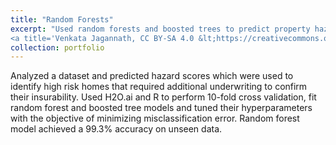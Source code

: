 ```yaml
---
title: "Random Forests"
excerpt: "Used random forests and boosted trees to predict property hazard.
<a title='Venkata Jagannath, CC BY-SA 4.0 &lt;https://creativecommons.org/licenses/by-sa/4.0&gt;, via Wikimedia Commons' href='https://commons.wikimedia.org/wiki/File:Random_forest_diagram_complete.png'><img width='512' alt='Random forest diagram complete' src='https://upload.wikimedia.org/wikipedia/commons/7/76/Random_forest_diagram_complete.png'></a>"
collection: portfolio
---
```


Analyzed a dataset and predicted hazard scores which were used to identify high risk homes that required additional
underwriting to confirm their insurability. Used H2O.ai and R to perform 10-fold cross validation, fit random forest and
boosted tree models and tuned their hyperparameters with the objective of minimizing misclassification error. Random
forest model achieved a 99.3% accuracy on unseen data.